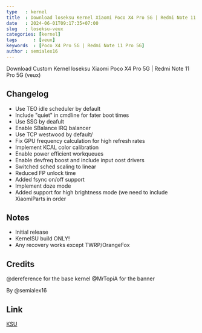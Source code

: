 ```yaml
---
type   : kernel
title  : Download loseksu Kernel Xiaomi Poco X4 Pro 5G | Redmi Note 11 Pro 5G
date   : 2024-06-01T09:17:35+07:00
slug   : loseksu-veux
categories: [kernel]
tags      : [veux]
keywords  : [Poco X4 Pro 5G | Redmi Note 11 Pro 5G]
author : semialex16
---
```


Download Custom  Kernel loseksu Xiaomi Poco X4 Pro 5G | Redmi Note 11 Pro 5G (veux)

## Changelog
- Use TEO idle scheduler by default
- Include "quiet" in cmdline for fater boot times
- Use SSG by deafult
- Enable SBalance IRQ balancer
- Use TCP westwood by default/
- Fix GPU frequency calculation for high refresh rates
- Implement KCAL color calibration
- Enable power efficient workqueues
- Enable devfreq boost and include input oost drivers
- Switched sched scaling to linear
- Reduced FP unlock time
- Added fsync on/off support
- Implement doze mode
- Added support for high brightness mode (we need to include XiaomiParts in order

## Notes
- Initial release
- KernelSU build ONLY!
- Any recovery works except TWRP/OrangeFox 

## Credits
@dereference for the base kernel
@MrTopiA for the banner

By @semialex16


## Link
[KSU](https://github.com/alexandrusemina/kernel_xiaomi_sm6375/releases/tag/IoSeKSU_R1)


